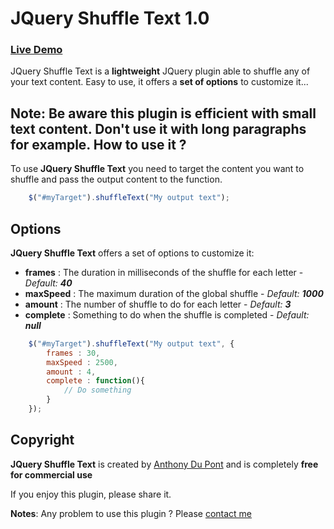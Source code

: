 JQuery Shuffle Text 1.0
===========

### [Live Demo](http://www.anthonydupont.be/lab/ShuffleText)
JQuery Shuffle Text is a **lightweight** JQuery plugin able to shuffle any of your text content.
Easy to use, it offers a **set of options** to customize it...

**Note:**
Be aware this plugin is efficient with **small text content**. Don't use it with long paragraphs for example.
How to use it ?
-------------------------
To use **JQuery Shuffle Text** you need to target the content you want to shuffle and pass the output content to the function.

```js
    $("#myTarget").shuffleText("My output text");
```
Options
-------------------------
**JQuery Shuffle Text** offers a set of options to customize it:

+ **frames**   : The duration in milliseconds of the shuffle for each letter - *Default:* _**40**_
+ **maxSpeed** : The maximum duration of the global shuffle - *Default:* _**1000**_
+ **amount**   : The number of shuffle to do for each letter - *Default:* _**3**_
+ **complete** : Something to do when the shuffle is completed - *Default:* _**null**_

```js
    $("#myTarget").shuffleText("My output text", {
        frames : 30,
        maxSpeed : 2500,
        amount : 4,
        complete : function(){
            // Do something
        }
    });
```
Copyright
-------------------------
**JQuery Shuffle Text** is created by [Anthony Du Pont](http://www.twitter.com/Anthodpnt) and is completely **free for commercial use**


If you enjoy this plugin, please share it.

**Notes**: Any problem to use this plugin ? Please [contact me](mailto:antho.dpnt@gmail.com)